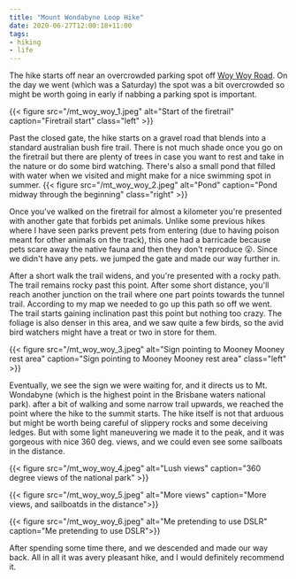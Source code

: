 ```yaml
---
title: "Mount Wondabyne Loop Hike"
date: 2020-06-27T12:00:18+11:00
tags:
- hiking
- life
---
```


The hike starts off near an overcrowded parking spot off [Woy Woy Road](https://goo.gl/maps/inCW59h5bWAoqPeD9). On the day we went (which was a Saturday) the spot was a bit overcrowded so might be worth going in early if nabbing a parking spot is important.

{{< figure src="/mt_woy_woy_1.jpeg" alt="Start of the firetrail" caption="Firetrail start" class="left" >}}

Past the closed gate, the hike starts on a gravel road that blends into a standard australian bush fire trail.  There is not much shade once you go on the firetrail but there are plenty of trees in case you want to rest and take in the nature or do some bird watching. There's also a small pond that filled with water when we visited and might make for a nice swimming spot in summer.
{{< figure src="/mt_woy_woy_2.jpeg" alt="Pond" caption="Pond midway through the beginning" class="right" >}}

Once you've walked on the firetrail for almost a kilometer you're presented with another gate that forbids pet animals. Unlike some previous hikes where I have seen parks prevent pets from entering (due to having poison meant for other animals on the track), this one had a barricade because pets scare away the native fauna and then they don't reproduce 😮. Since we didn't have any pets. we jumped the gate and made our way further in.

After a short walk the trail widens, and you're presented with a rocky path. The trail remains rocky past this point. After some short distance, you'll reach another junction on the trail where one part points towards the tunnel trail. According to my map we needed to go up this path so off we went. The trail starts gaining inclination past this point but nothing too crazy. The foliage is also denser in this area, and we saw quite a few birds, so the avid bird watchers might have a treat or two in store for them.


{{< figure src="/mt_woy_woy_3.jpeg" alt="Sign pointing to Mooney Mooney rest area" caption="Sign pointing to Mooney Mooney rest area" class="left" >}}

Eventually, we see the sign we were waiting for, and it directs us to Mt. Wondabyne (which is the highest point in the Brisbane waters national park). after a bit of walking and some narrow trail upwards, we reached the point where the hike to the summit starts. The hike itself is not that arduous but might be worth being careful of slippery rocks and some deceiving ledges. But with some light maneuvering we made it to the peak, and it was gorgeous with nice 360 deg. views, and we could even see some sailboats in the distance.

{{< figure src="/mt_woy_woy_4.jpeg" alt="Lush views" caption="360 degree views of the national park" >}}

{{< figure src="/mt_woy_woy_5.jpeg" alt="More views" caption="More views, and sailboatds in the distance">}}

{{< figure src="/mt_woy_woy_6.jpeg" alt="Me pretending to use DSLR" caption="Me pretending to use DSLR">}}

After spending some time there, and we descended and made our way back. All in all it was  avery pleasant hike, and I would definitely recommend it.
